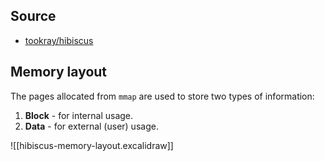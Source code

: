 ## Source

- [tookray/hibiscus](https://github.com/tookray/hibiscus)

## Memory layout

The pages allocated from `mmap` are used to store two types of information:

1. **Block** - for internal usage.
2. **Data** - for external (user) usage.

![[hibiscus-memory-layout.excalidraw]]
